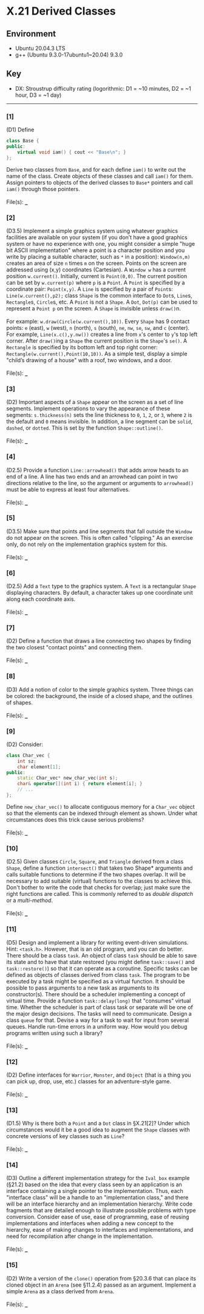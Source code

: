 # X.21 Derived Classes

## Environment
- Ubuntu 20.04.3 LTS
- g++ (Ubuntu 9.3.0-17ubuntu1~20.04) 9.3.0

## Key
- DX: Stroustrup difficulty rating (logorithmic: D1 = ~10 minutes, D2 = ~1 hour, D3 = ~1 day)

---

### \[1\]
(D1) Define
```C++
class Base {
public:
    virtual void iam() { cout << "Base\n"; }
};
```
Derive two classes from `Base`, and for each define `iam()` to write out the name of the class. Create objects of these classes and call `iam()` for them. Assign pointers to objects of the derived classes to `Base*` pointers and call `iam()` through those pointers.\
\
File(s): [`_`](./)

### \[2\]
(D3.5) Implement a simple graphics system using whatever graphics facilities are available on your system (if you don’t have a good graphics system or have no experience with one, you might consider a simple "huge bit ASCII implementation" where a point is a character position and you write by placing a suitable character, such as `*` in a position): `Window(n,m)` creates an area of size `n` times `m` on the screen. Points on the screen are addressed using (x,y) coordinates (Cartesian). A `Window w` has a current position `w.current()`. Initially, current is `Point(0,0)`. The current position can be set by `w.current(p)` where `p` is a `Point`. A `Point` is specified by a coordinate pair: `Point(x,y)`. A `Line` is specified by a pair of `Point`s: `Line(w.current(),p2);` class `Shape` is the common interface to `Dot`s, `Line`s, `Rectangle`s, `Circle`s, etc. A `Point` is not a `Shape`. A `Dot`, `Dot(p)` can be used to represent a `Point p` on the screen. A `Shape` is invisible unless `draw()`n.\
\
For example: `w.draw(Circle(w.current(),10))`. Every `Shape` has 9 contact points: `e` (east), `w` (west), `n` (north), `s` (south), `ne`, `nw`, `se`, `sw`, and `c` (center). For example, `Line(x.c(),y.nw())` creates a line from `x`'s center to `y`'s top left corner. After `draw()`ing a `Shape` the current position is the `Shape`'s `se()`. A `Rectangle` is specified by its bottom left and top right corner: `Rectangle(w.current(),Point(10,10))`. As a simple test, display a simple "child’s drawing of a house" with a roof, two windows, and a door.\
\
File(s): [`_`](./)

### \[3\]
(D2) Important aspects of a `Shape` appear on the screen as a set of line segments. Implement operations to vary the appearance of these segments: `s.thickness(n)` sets the line thickness to `0`, `1`, `2`, or `3`, where `2` is the default and `0` means invisible. In addition, a line segment can be `solid`, `dashed`, or `dotted`. This is set by the function `Shape::outline()`.\
\
File(s): [`_`](./)

### \[4\]
(D2.5) Provide a function `Line::arrowhead()` that adds arrow heads to an end of a line. A line has two ends and an arrowhead can point in two directions relative to the line, so the argument or arguments to `arrowhead()` must be able to express at least four alternatives.\
\
File(s): [`_`](./)

### \[5\]
(D3.5) Make sure that points and line segments that fall outside the `Window` do not appear on the screen. This is often called "clipping." As an exercise only, do not rely on the implementation graphics system for this.\
\
File(s): [`_`](./)

### \[6\]
(D2.5) Add a `Text` type to the graphics system. A `Text` is a rectangular `Shape` displaying characters. By default, a character takes up one coordinate unit along each coordinate axis.\
\
File(s): [`_`](./)

### \[7\]
(D2) Define a function that draws a line connecting two shapes by finding the two closest
"contact points" and connecting them.\
\
File(s): [`_`](./)

### \[8\]
(D3) Add a notion of color to the simple graphics system. Three things can be colored: the
background, the inside of a closed shape, and the outlines of shapes.\
\
File(s): [`_`](./)

### \[9\]
(D2) Consider:
```C++
class Char_vec {
    int sz;
    char element[1];
public:
    static Char_vec* new_char_vec(int s);
    char& operator[](int i) { return element[i]; }
    // ...
};
```
Define `new_char_vec()` to allocate contiguous memory for a `Char_vec` object so that the elements can be indexed through element as shown. Under what circumstances does this trick cause serious problems?\
\
File(s): [`_`](./)

### \[10\]
(D2.5) Given classes `Circle`, `Square`, and `Triangle` derived from a class `Shape`, define a function `intersect()` that takes two Shape* arguments and calls suitable functions to determine if the two shapes overlap. It will be necessary to add suitable (virtual) functions to the classes to achieve this. Don't bother to write the code that checks for overlap; just make sure the right functions are called. This is commonly referred to as *double dispatch* or a *multi-method*.\
\
File(s): [`_`](./)

### \[11\]
(D5) Design and implement a library for writing event-driven simulations. Hint: `<task.h>`. However, that is an old program, and you can do better. There should be a class `task`. An object of class `task` should be able to save its state and to have that state restored (you might define `task::save()` and `task::restore()`) so that it can operate as a coroutine. Specific tasks can be defined as objects of classes derived from class `task`. The program to be executed by a task might be specified as a virtual function. It should be possible to pass arguments to a new task as arguments to its constructor(s). There should be a scheduler implementing a concept of virtual time. Provide a function `task::delay(long)` that "consumes" virtual time. Whether the scheduler is part of class task or separate will be one of the major design decisions. The tasks will need to communicate. Design a class `queue` for that. Devise a way for a task to wait for input from several queues. Handle run-time errors in a uniform way. How would you debug programs written using such a library?\
\
File(s): [`_`](./)

### \[12\]
(D2) Define interfaces for `Warrior`, `Monster`, and `Object` (that is a thing you can pick up, drop, use, etc.) classes for an adventure-style game.\
\
File(s): [`_`](./)

### \[13\]
(D1.5) Why is there both a `Point` and a `Dot` class in §X.21\[2\]? Under which circumstances would it be a good idea to augment the `Shape` classes with concrete versions of key classes such as `Line`?\
\
File(s): [`_`](./)

### \[14\]
(D3) Outline a different implementation strategy for the `Ival_box` example (§21.2) based on the idea that every class seen by an application is an interface containing a single pointer to the implementation. Thus, each "interface class" will be a handle to an "implementation class," and there will be an interface hierarchy and an implementation hierarchy. Write code fragments that are detailed enough to illustrate possible problems with type conversion. Consider ease of use, ease of programming, ease of reusing implementations and interfaces when adding a new concept to the hierarchy, ease of making changes to interfaces and implementations, and need for recompilation after change in the implementation.\
\
File(s): [`_`](./)

### \[15\]
(D2) Write a version of the `clone()` operation from §20.3.6 that can place its cloned object in an `Arena` (see §11.2.4) passed as an argument. Implement a simple `Arena` as a class derived from `Arena`.\
\
File(s): [`_`](./)
